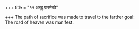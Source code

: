 +++
title = "११ अभूदु पारमेतवे"

+++
The path of sacrifice was made to travel to the farther goal:  
     The road of heaven was manifest.